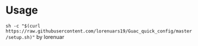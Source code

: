 # Usage

`sh -c "$(curl https://raw.githubusercontent.com/lorenuars19/Guac_quick_config/master/setup.sh)"`
by lorenuar
